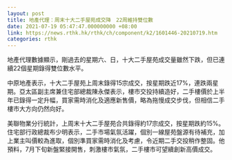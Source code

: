 ```yaml
---
layout: post
title: 地產代理：周末十大二手屋苑成交降　22周維持雙位數
date: 2021-07-19 05:47:47.000000000 +08:00
link: https://news.rthk.hk/rthk/ch/component/k2/1601446-20210719.htm
categories: rthk
---
```


地產代理數據顯示，剛過去的星期六、日，十大二手屋苑成交量雖然下跌，但已連續22個星期錄得雙位數水平。

中原地產表示，十大二手屋苑上周末錄得15宗成交，按星期跌近17%，連跌兩星期。亞太區副主席兼住宅部總裁陳永傑表示，樓市交投持續造好，二手樓價於上半年已錄得一定升幅，買家需時消化及適應新售價，略為拖慢成交步伐，但相信二手樓市大方向仍然向好。

美聯物業分行統計，上周末十大二手屋苑合共錄得約17宗成交，按星期跌約15%。住宅部行政總裁布少明表示，二手市場氣氛活躍，個別一線屋苑盤源有待補充，加上業主叫價較為進取，個別準買家需時消化及考慮，令近期二手交投稍作整固。他預料，7月下旬新盤緊接開售，刺激樓市氣氛，二手樓市可望續創新高價成交。
